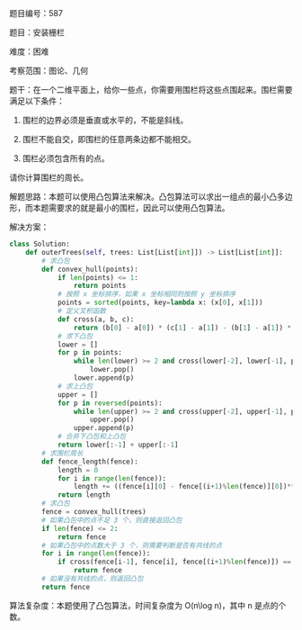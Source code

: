 题目编号：587

题目：安装栅栏

难度：困难

考察范围：图论、几何

题干：在一个二维平面上，给你一些点，你需要用围栏将这些点围起来。围栏需要满足以下条件：

1. 围栏的边界必须是垂直或水平的，不能是斜线。

2. 围栏不能自交，即围栏的任意两条边都不能相交。

3. 围栏必须包含所有的点。

请你计算围栏的周长。

解题思路：本题可以使用凸包算法来解决。凸包算法可以求出一组点的最小凸多边形，而本题需要求的就是最小的围栏，因此可以使用凸包算法。

解决方案：

```python
class Solution:
    def outerTrees(self, trees: List[List[int]]) -> List[List[int]]:
        # 求凸包
        def convex_hull(points):
            if len(points) <= 1:
                return points
            # 按照 x 坐标排序，如果 x 坐标相同则按照 y 坐标排序
            points = sorted(points, key=lambda x: (x[0], x[1]))
            # 定义叉积函数
            def cross(a, b, c):
                return (b[0] - a[0]) * (c[1] - a[1]) - (b[1] - a[1]) * (c[0] - a[0])
            # 求下凸包
            lower = []
            for p in points:
                while len(lower) >= 2 and cross(lower[-2], lower[-1], p) < 0:
                    lower.pop()
                lower.append(p)
            # 求上凸包
            upper = []
            for p in reversed(points):
                while len(upper) >= 2 and cross(upper[-2], upper[-1], p) < 0:
                    upper.pop()
                upper.append(p)
            # 合并下凸包和上凸包
            return lower[:-1] + upper[:-1]
        # 求围栏周长
        def fence_length(fence):
            length = 0
            for i in range(len(fence)):
                length += ((fence[i][0] - fence[(i+1)%len(fence)][0])**2 + (fence[i][1] - fence[(i+1)%len(fence)][1])**2)**0.5
            return length
        # 求凸包
        fence = convex_hull(trees)
        # 如果凸包中的点不足 3 个，则直接返回凸包
        if len(fence) <= 2:
            return fence
        # 如果凸包中的点数大于 3 个，则需要判断是否有共线的点
        for i in range(len(fence)):
            if cross(fence[i-1], fence[i], fence[(i+1)%len(fence)]) == 0:
                return fence
        # 如果没有共线的点，则返回凸包
        return fence
```

算法复杂度：本题使用了凸包算法，时间复杂度为 O(n\log n)，其中 n 是点的个数。